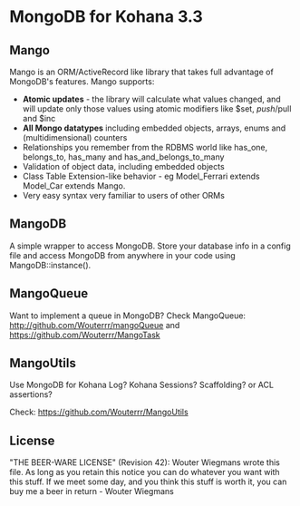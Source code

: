 # MongoDB for Kohana 3.3

## Mango

Mango is an ORM/ActiveRecord like library that takes full advantage of MongoDB's features. Mango supports:
* **Atomic updates** - the library will calculate what values changed, and will update only those values using atomic modifiers like $set, $push/$pull and $inc
* **All Mongo datatypes** including embedded objects, arrays, enums and (multidimensional) counters
* Relationships you remember from the RDBMS world like has_one, belongs_to, has_many and has_and_belongs_to_many
* Validation of object data, including embedded objects
* Class Table Extension-like behavior - eg Model_Ferrari extends Model_Car extends Mango.
* Very easy syntax very familiar to users of other ORMs

## MangoDB

A simple wrapper to access MongoDB. Store your database info in a config file and access MongoDB from anywhere in your code using MangoDB::instance().

## MangoQueue

Want to implement a queue in MongoDB? Check MangoQueue: 
http://github.com/Wouterrr/mangoQueue
and
https://github.com/Wouterrr/MangoTask

## MangoUtils

Use MongoDB for Kohana Log? Kohana Sessions? Scaffolding? or ACL assertions?

Check:
https://github.com/Wouterrr/MangoUtils

## License

 "THE BEER-WARE LICENSE" (Revision 42):
 Wouter Wiegmans wrote this file. As long as you retain this notice you
 can do whatever you want with this stuff. If we meet some day, and you think
 this stuff is worth it, you can buy me a beer in return - Wouter Wiegmans
